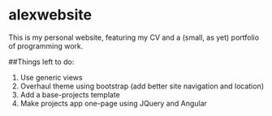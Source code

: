# alexwebsite

This is my personal website, featuring my CV and a (small, as yet) portfolio of programming work.

##Things left to do:

1. Use generic views
2. Overhaul theme using bootstrap (add better site navigation and location)
4. Add a base-projects template
5. Make projects app one-page using JQuery and Angular
